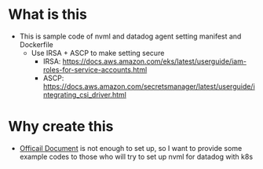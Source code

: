# What is this
- This is sample code of nvml and datadog agent setting manifest and Dockerfile
  - Use IRSA + ASCP to make setting secure
    - IRSA: https://docs.aws.amazon.com/eks/latest/userguide/iam-roles-for-service-accounts.html
    - ASCP: https://docs.aws.amazon.com/secretsmanager/latest/userguide/integrating_csi_driver.html
# Why create this
- [Officail Document](https://docs.datadoghq.com/integrations/nvml/) is not enough to set up, so I want to provide some example codes to those who will try to set up nvml for datadog with k8s

